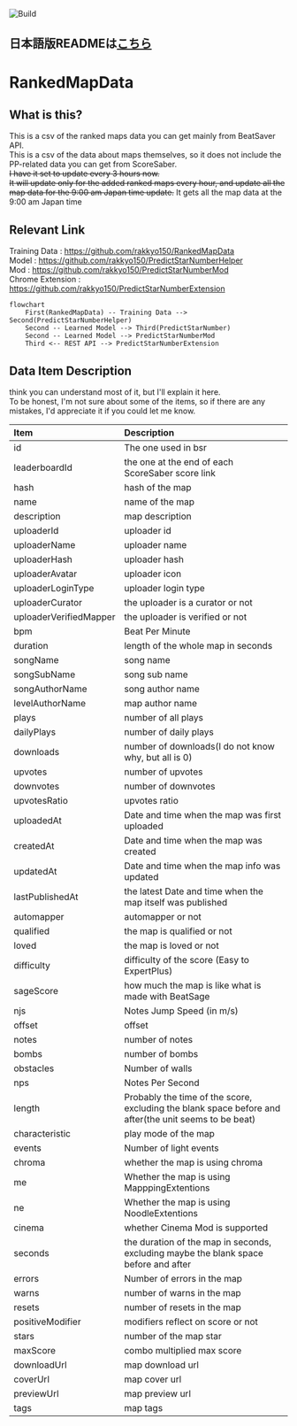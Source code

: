 ![Build](https://github.com/rakkyo150/RankedMapData/actions/workflows/main.yml/badge.svg)
## 日本語版READMEは[こちら](README_JP.md)

# RankedMapData

## What is this?
This is a csv of the ranked maps data you can get mainly from BeatSaver API.<br>
This is a csv of the data about maps themselves, so it does not include the PP-related data you can get from ScoreSaber.<br>
~~I have it set to update every 3 hours now.~~<br>
~~It will update only for the added ranked maps every hour, and update all the map data for the 9:00 am Japan time update.~~
It gets all the map data at the 9:00 am Japan time

## Relevant Link

Training Data : https://github.com/rakkyo150/RankedMapData <br>
Model : https://github.com/rakkyo150/PredictStarNumberHelper <br>
Mod : https://github.com/rakkyo150/PredictStarNumberMod <br>
Chrome Extension : https://github.com/rakkyo150/PredictStarNumberExtension <br>

```mermaid
flowchart
    First(RankedMapData) -- Training Data --> Second(PredictStarNumberHelper)
    Second -- Learned Model --> Third(PredictStarNumber)
    Second -- Learned Model --> PredictStarNumberMod
    Third <-- REST API --> PredictStarNumberExtension
```

## Data Item Description
 think you can understand most of it, but I'll explain it here.<br>
To be honest, I'm not sure about some of the items, so if there are any mistakes, I'd appreciate it if you could let me know.<br>

|Item|Description|
|:---|:---|
|id|The one used in bsr|!
|leaderboardId|the one at the end of each ScoreSaber score link|
|hash|hash of the map|
|name|name of the map|
|description|map description|
|uploaderId|uploader id|
|uploaderName|uploader name|
|uploaderHash|uploader hash|
|uploaderAvatar|uploader icon|
|uploaderLoginType|uploader login type|
|uploaderCurator|the uploader is a curator or not|
|uploaderVerifiedMapper|the uploader is verified or not|
|bpm|Beat Per Minute|
|duration|length of the whole map in seconds|
|songName|song name|
|songSubName|song sub name|
|songAuthorName|song author name|
|levelAuthorName|map author name|
|plays|number of all plays|
|dailyPlays|number of daily plays|
|downloads|number of downloads(I do not know why, but all is 0)|
|upvotes|number of upvotes|
|downvotes|number of downvotes|
|upvotesRatio|upvotes ratio|
|uploadedAt|Date and time when the map was first uploaded|
|createdAt|Date and time when the map was created|
|updatedAt|Date and time when the map info was updated|
|lastPublishedAt|the latest Date and time when the map itself was published|
|automapper|automapper or not|
|qualified|the map is qualified or not|
|loved|the map is loved or not|
|difficulty|difficulty of the score (Easy to ExpertPlus)|
|sageScore|how much the map is like what is made with BeatSage|
|njs|Notes Jump Speed (in m/s)|
|offset|offset|
|notes|number of notes|
|bombs|number of bombs|
|obstacles|Number of walls|
|nps|Notes Per Second|
|length|Probably the time of the score, excluding the blank space before and after(the unit seems to be beat)|
|characteristic|play mode of the map|
|events|Number of light events|
|chroma|whether the map is using chroma|
|me|Whether the map is using MapppingExtentions|
|ne|Whether the map is using NoodleExtentions|
|cinema|whether Cinema Mod is supported|
|seconds|the duration of the map in seconds, excluding maybe the blank space before and after|
|errors|Number of errors in the map|
|warns|number of warns in the map|
|resets|number of resets in the map|
|positiveModifier|modifiers reflect on score or not|
|stars|number of the map star|
|maxScore|combo multiplied max score|
|downloadUrl|map download url|
|coverUrl|map cover url|
|previewUrl|map preview url|
|tags|map tags|
